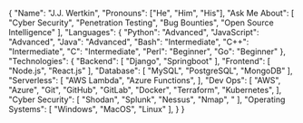 {
    "Name": "J.J. Wertkin",
    "Pronouns": ["He", "Him", "His"],
    "Ask Me About": [
        "Cyber Security",
        "Penetration Testing",
        "Bug Bounties",
        "Open Source Intelligence"
    ],
    "Languages": {
        "Python": "Advanced",
        "JavaScript": "Advanced",
        "Java": "Advanced",
        "Bash": "Intermediate",
        "C++": "Intermediate",
        "C": "Intermediate",
        "Perl": "Beginner",
        "Go": "Beginner"
    },
    "Technologies": {
        "Backend": [
          "Django",
          "Springboot"
        ],
        "Frontend": [
          "Node.js",
          "React.js"
        ],
        "Database": [
          "MySQL",
          "PostgreSQL",
          "MongoDB"
        ],
        "Serverless": [
          "AWS Lambda",
          "Azure Functions",
        ],
        "Dev Ops": [
          "AWS",
          "Azure",
          "Git",
          "GitHub",
          "GitLab",
          "Docker",
          "Terraform",
          "Kubernetes",
        ],
        "Cyber Security": [
          "Shodan",
          "Splunk",
          "Nessus",
          "Nmap",
          "
        ],
        "Operating Systems": [
          "Windows",
          "MacOS",
          "Linux"
        ],
    }
}

